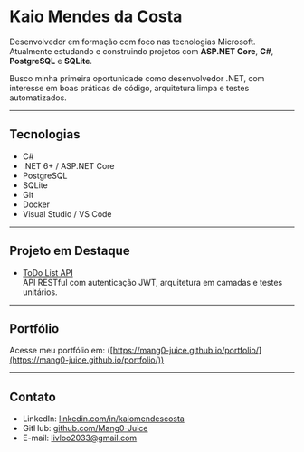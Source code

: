 # Kaio Mendes da Costa

Desenvolvedor em formação com foco nas tecnologias Microsoft.  
Atualmente estudando e construindo projetos com **ASP.NET Core**, **C#**, **PostgreSQL** e **SQLite**.

Busco minha primeira oportunidade como desenvolvedor .NET, com interesse em boas práticas de código, arquitetura limpa e testes automatizados.

---

## Tecnologias

- C#
- .NET 6+ / ASP.NET Core
- PostgreSQL
- SQLite
- Git
- Docker
- Visual Studio / VS Code

---

## Projeto em Destaque

- [ToDo List API](https://github.com/Mang0-Juice/todo-api-dotnet)  
  API RESTful com autenticação JWT, arquitetura em camadas e testes unitários.

---

## Portfólio

Acesse meu portfólio em: ([https://mang0-juice.github.io/portfolio/](https://mang0-juice.github.io/portfolio/))  

---

## Contato

- LinkedIn: [linkedin.com/in/kaiomendescosta](https://www.linkedin.com/in/kaiomendescosta/)
- GitHub: [github.com/Mang0-Juice](https://github.com/Mang0-Juice)
- E-mail: livloo2033@gmail.com

